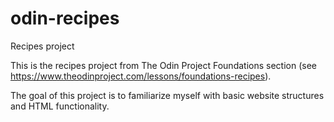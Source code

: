 # odin-recipes
Recipes project

This is the recipes project from The Odin Project Foundations section (see https://www.theodinproject.com/lessons/foundations-recipes).

The goal of this project is to familiarize myself with basic website structures and HTML functionality.